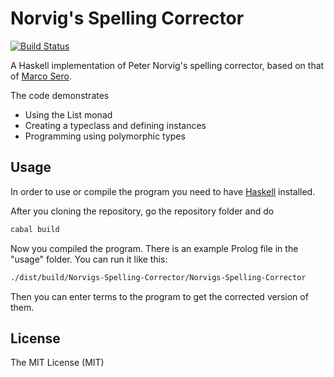 Norvig's Spelling Corrector
===== 

[![Build Status](https://secure.travis-ci.org/MarcoSero/Norvigs-Spelling-Corrector.svg)](http://travis-ci.org/MarcoSero/Norvigs-Spelling-Corrector)

A Haskell implementation of Peter Norvig's spelling corrector, based on that of [Marco Sero](http://marcosero.com/blog/norvig-haskell-spelling-corrector/).

The code demonstrates

* Using the List monad
* Creating a typeclass and defining instances
* Programming using polymorphic types

## Usage

In order to use or compile the program you need to have [Haskell](http://www.haskell.org/) installed.

After you cloning the repository, go the repository folder and do

```bash
cabal build
```

Now you compiled the program. There is an example Prolog file in the "usage" folder. You can run it like this:

```bash
./dist/build/Norvigs-Spelling-Corrector/Norvigs-Spelling-Corrector
```

Then you can enter terms to the program to get the corrected version of them.

## License

The MIT License (MIT)


